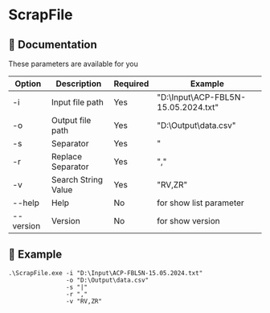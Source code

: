 ﻿# ScrapFile


## 🚀 Documentation

  These parameters are available for you 

  |  Option | Description | Required | Example |
  |---------|-------------|----------|---------|
  | -i      | Input file path | Yes | "D:\Input\ACP-FBL5N-15.05.2024.txt" |
  | -o      | Output file path | Yes | "D:\Output\data.csv" |
  | -s      | Separator | Yes | "|" |
  | -r      | Replace Separator | Yes | "," |
  | -v      | Search String Value | Yes | "RV,ZR" |
  | --help  | Help | No | for show list parameter |
  | --version | Version | No | for show version |



## 🙏 Example


```shell
.\ScrapFile.exe -i "D:\Input\ACP-FBL5N-15.05.2024.txt" 
				-o "D:\Output\data.csv" 
				-s "|" 
				-r "," 
				-v "RV,ZR"
```
